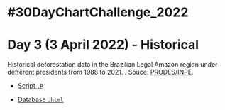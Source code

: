 # #30DayChartChallenge_2022

# Day 3 (3 April 2022) - Historical

Historical deforestation data in the Brazilian Legal Amazon region under defferent presidents from 1988 to 2021.
. Souce: [PRODES/INPE](http://terrabrasilis.dpi.inpe.br ).

- [Script `.R`]()

- [Database `.html`]()

<img src="">
